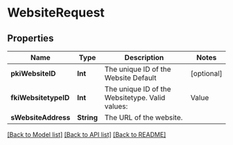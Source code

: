 # WebsiteRequest

## Properties
Name | Type | Description | Notes
------------ | ------------- | ------------- | -------------
**pkiWebsiteID** | **Int** | The unique ID of the Website Default | [optional] 
**fkiWebsitetypeID** | **Int** | The unique ID of the Websitetype.  Valid values:  |Value|Description| |-|-| |1|Website| |2|Twitter| |3|Facebook| |4|Survey| | 
**sWebsiteAddress** | **String** | The URL of the website. | 

[[Back to Model list]](../README.md#documentation-for-models) [[Back to API list]](../README.md#documentation-for-api-endpoints) [[Back to README]](../README.md)


